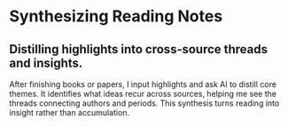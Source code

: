 # Synthesizing Reading Notes

## Distilling highlights into cross‑source threads and insights.

After finishing books or papers, I input highlights and ask AI to distill core themes. It identifies what ideas recur across sources, helping me see the threads connecting authors and periods. This synthesis turns reading into insight rather than accumulation.
